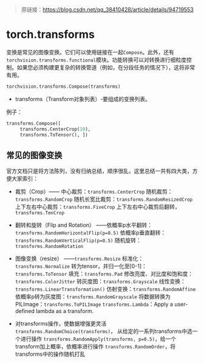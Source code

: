 > 原链接：https://blog.csdn.net/qq_38410428/article/details/94719553

# torch.transforms

变换是常见的图像变换。它们可以使用链接在一起`Compose`。此外，还有`torchvision.transforms.functional`模块。功能转换可以对转换进行细粒度控制。如果您必须构建更复杂的转换管道（例如，在分段任务的情况下），这将非常有用。

```python
torchvision.transforms.Compose(transforms)
```

- transforms（Transform对象列表）-要组成的变换列表。

例子：

```python
transforms.Compose([
     transforms.CenterCrop(10),
     transforms.ToTensor(), ])
```

## 常见的图像变换

官方文档只是将方法陈列，没有归纳总结，顺序很乱，这里总结一共有四大类，方便大家索引：

- 裁剪（Crop）—— 中心裁剪：`transforms.CenterCrop` 随机裁剪：`transforms.RandomCrop` 随机长宽比裁剪：`transforms.RandomResizedCrop` 上下左右中心裁剪：`transforms.FiveCrop` 上下左右中心裁剪后翻转，`transforms.TenCrop`

- 翻转和旋转（Flip and Rotation） ——依概率p水平翻转：`transforms.RandomHorizontalFlip(p=0.5)` 依概率p垂直翻转：`transforms.RandomVerticalFlip(p=0.5)` 随机旋转：`transforms.RandomRotation`

- 图像变换（resize） ——`transforms.Resize` 标准化：`transforms.Normalize` 转为tensor，并归一化至[0-1]：`transforms.ToTensor` 填充：`transforms.Pad` 修改亮度、对比度和饱和度：`transforms.ColorJitter` 转灰度图：`transforms.Grayscale` 线性变换：
`transforms.LinearTransformation()` 仿射变换：`transforms.RandomAffine` 依概率p转为灰度图：`transforms.RandomGrayscale` 将数据转换为PILImage：`transforms.ToPILImage` `transforms.Lambda`：Apply a user-defined lambda as a transform.

- 对transforms操作，使数据增强更灵活 `transforms.RandomChoice(transforms)`， 从给定的一系列transforms中选一个进行操作 `transforms.RandomApply(transforms, p=0.5)`，给一个transform加上概率，依概率进行操作 `transforms.RandomOrder`，将transforms中的操作随机打乱

